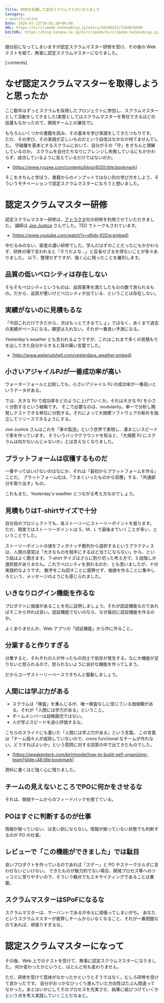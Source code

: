```yaml
---
Title: 研修を受講して認定スクラムマスタになりました
Category:
- qualification
Date: 2020-03-22T10:01:28+09:00
URL: https://kiririmode.hatenablog.jp/entry/20200322/1584838888
EditURL: https://blog.hatena.ne.jp/kiririmode/kiririmode.hatenablog.jp/atom/entry/26006613538777120
---
```


随分前になってしまいますが認定スクラムマスター研修を受け、その後の Web テストを経て、無事に認定スクラムマスターになりました。

[:contents]

# なぜ認定スクラムマスターを取得しようと思ったか

ここ数年はずっとスクラムを採用したプロジェクトに参加し、スクラムマスターとして活動をしてきました(実態としてはスクラムマスターを専任できるほどの技量もなかったので、開発チームとの兼任で)。

もちろんいくつかの書籍を読み、その基本を学び実践をしてきたつもりです。
ただ、その学び、その実践が正しいものだという自信はなかなか持てませんでした。
守破離を基本とするスクラムにおいて、自分がその「守」をきちんと理解しているのか。
スクラムを自分たちなりにアレンジし失敗しているにもかかわらず、成功しているように見えているだけではないのか。

- [https://www.ryuzee.com/contents/blog/4020:title:bookmark]

そこをきちんと学ぼう、書籍からのインプットではない別の学び方をしよう、そういうモチベーションで認定スクラムマスターになろうと想いました。

# 認定スクラムマスター研修

 認定スクラムマスター研修は、[アトラクタ](https://www.attractor.co.jp/)社の研修を利用させていただきました。
 講師は [Joe Justice](https://www.scrumalliance.org/community/profile/jjustice) さんでした。TED でトークもされています。

- [https://www.youtube.com/watch?v=x8jdx-lf2Dw:embed]

中だるみのない、密度の濃い研修でした。学んだはずのことだったにもかかわらず、研修の場で言われると「そうだよな…」と反省せざるを得ないことが多々ありました。
以下、整理せずですが、強く心に残ったことを羅列します。

## 品質の低いベロシティは存在しない

そもそもベロシティというものは、品質基準を満たしたものの数で測られるもの。だから、品質が悪いけどベロシティが出ている、ということは存在しない。

## 実績がないのに見積もるな

「今回これだけできたから、次はもっとできるでしょ」ではなく、あくまで過去の実績がベースになる。願望は入れない。それが一番良い予測になる。

Yesterday's weather とも言われるようですが、これはこれまで多くの見積もりを出してきた自分からすると耳の痛い言葉でした。

- [http://www.agilenutshell.com/yesterdays_weather:embed]

## 小さいアジャイルPJが一番成功率が高い

ウォーターフォールと比較しても、小さいアジャイル PJ の成功率が一番高いというデータがある。

では、大きな PJ で成功率をどのように上げていくか。それは大きな PJ を小さく分割するという戦略です。
そこで必要なのは、modularity。単一で分析し開発しテストできる単位に分割する。それによって大規模ソフトウェアの断片を独立してリリースできるようにする。

Joe Justice さんはこれを「車の製造」という世界で実現し、凄まじいスピードで車を作っています。
そういうバックグラウンドを知ると、「大規模 PJ にスクラムは向かないんじゃないか」とは言えなくなりました。

## プラットフォームは収穫するものだ

一番やってはいけないのはなにか、それは「最初からプラットフォームを作る」ことだ。
プラットフォーム化は、「うまくいったものから収穫」する、「共通部分を取り出す」もの。

これもまた、Yesterday's waether とつながる考え方なのでしょう。

## 見積もりはT-shirtサイズで十分

自分自のプロジェクトでも、各ストーリーにストーリーポイントを振ります。
ただ、現実ではストーリーポイントは S、M、L で最後までいくことが多い、ということでした。

ストーリーポイントの値をフィボナッチ数列から選択するというプラクティスは、人間の感覚は「大きなものを相手にするほど当てにならない」から、という話はよく聞きます。
T-shirt サイズはさらに割り切った考え方で、3 段階しか選択肢がありません。これでベロシティを測れるのか、とも思いましたが、十分実践的なようです。
数字をこね回すことに疲弊せず、価値を作ることに集中しろという、メッセージのようにも感じられました。

## いきなりログイン機能を作るな

プロダクトに価値があることを先に証明しましょう。それが認証機能なのであればそこから作れば良い。認証機能でないのなら、なぜ最初に認証機能を作るのか。

よくありませんか、Web アプリの「認証機能」から作に作ること。

## 分業すると作りすぎる

分業すると、それぞれの人が作ったもの同士で依存が発生する。なにか機能が足りないと怒られるので、怒られないように余計な機能を作ってしまう。

だからユーザストーリーベースできちんと駆動しましょう。

## 人間には学ぶ力がある

- スクラムは「検査」を重んじるが、唯一検査なしに信じている価値観がある。それが「人間には学力がある」ということ。
- チームメンバーは幼稚園児ではない。
- 人が学ぶスピードを過小評価するな。

こちらのスライドにも書いた「人間には学ぶ力がある」という言葉。
この言葉は「チーム個々人が成熟していないので、cross functional なチームが作れない。どうすればよいか」という質問に対する回答の中で出てきたものでした。

- [https://speakerdeck.com/kiririmode/how-to-build-self-organizing-team?slide=48:title:bookmark]

資料に書くほど強く心に残りました。

## チームの見えないところでPOに何かをさせるな

それは、開発チームからのフィードバックを捨てている。

## POはすぐに判断するのが仕事

情報が揃っていない、は言い訳にならない。情報が揃っていない状態でも判断するのが PO の仕事。

## レビューで「この機能ができました」では駄目

良いプロダクトを作っているのであれば「スゲー」と PO やステークホルダに言わせないといけない。
できたものが魅力的でない場合、開発プロセス等へのツッコミに至りやすいので、そういう観点でもエキサイティングであることは重要。

## スクラムマスターはSPoFになるな

スクラムマスターは、サーバントであるがゆえに頑張ってしまいがち。
あなたというスクラムマスターが疲弊しチームからいなくなること、それが一番問題なのであれば、頑張りすぎるな。

# 認定スクラムマスターになって

その後、Web 上でのテストを受けて、無事に認定スクラムマスターになりました。
何か変わったかというと、ほとんど何も変わりません。

ただ、研修を受けて意味がなかったかというとそうではなく。むしろ研修を受けて良かったです。
自分がおっかなびっくり進んでいた方向性はたぶん間違ってなかった。あとはいかにしてそのプロセスを充実させ、結果に結びつけていくかという点を考え実践していくことだなぁと。
